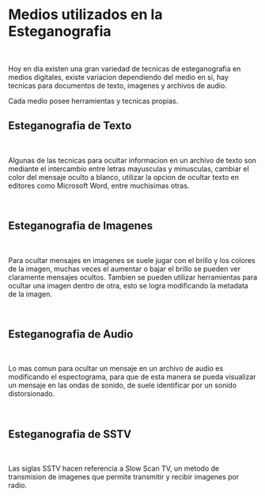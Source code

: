 # Medios utilizados en la Esteganografia

<br>

Hoy en dia existen una gran variedad de tecnicas de esteganografia en medios digitales, existe variacion dependiendo del medio en si, hay tecnicas para documentos de texto, imagenes y archivos de audio. 

Cada medio posee herramientas y tecnicas propias.

## Esteganografia de Texto

<br>

Algunas de las tecnicas para ocultar informacion en un archivo de texto son mediante el intercambio entre letras mayusculas y minusculas, cambiar el color del mensaje oculto a blanco, utilizar la opcion de ocultar texto en editores como Microsoft Word, entre muchisimas otras.

<br>

## Esteganografia de Imagenes

<br>

Para ocultar mensajes en imagenes se suele jugar con el brillo y los colores de la imagen, muchas veces el aumentar o bajar el brillo se pueden ver claramente mensajes ocultos. Tambien se pueden utilizar herramientas para ocultar una imagen dentro de otra, esto se logra modificando la metadata de la imagen.

<br>

## Esteganografia de Audio

<br>

Lo mas comun para ocultar un mensaje en un archivo de audio es modificando el espectograma, para que de esta manera se pueda visualizar un mensaje en las ondas de sonido, de suele identificar por un sonido distorsionado.

<br>

## Esteganografia de SSTV

<br>

Las siglas SSTV hacen referencia a Slow Scan TV, un metodo de transmision de imagenes que permite transmitir y recibir imagenes por radio.

<br>